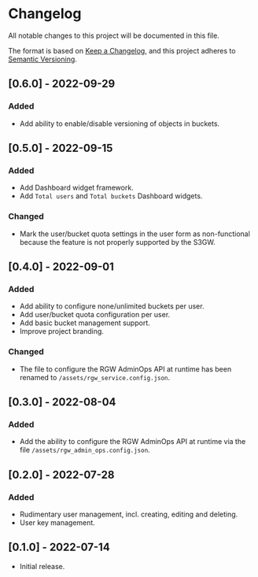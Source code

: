 # Changelog

All notable changes to this project will be documented in this file.

The format is based on [Keep a Changelog](https://keepachangelog.com/en/1.0.0/),
and this project adheres to [Semantic Versioning](https://semver.org/spec/v2.0.0.html).

## [0.6.0] - 2022-09-29

### Added

- Add ability to enable/disable versioning of objects in buckets.

## [0.5.0] - 2022-09-15

### Added

- Add Dashboard widget framework.
- Add `Total users` and `Total buckets` Dashboard widgets.

### Changed

- Mark the user/bucket quota settings in the user form as non-functional
  because the feature is not properly supported by the S3GW.

## [0.4.0] - 2022-09-01

### Added

- Add ability to configure none/unlimited buckets per user.
- Add user/bucket quota configuration per user.
- Add basic bucket management support.
- Improve project branding.

### Changed

- The file to configure the RGW AdminOps API at runtime has been
  renamed to `/assets/rgw_service.config.json`.

## [0.3.0] - 2022-08-04

### Added

- Add the ability to configure the RGW AdminOps API at runtime via the
  file `/assets/rgw_admin_ops.config.json`. 

## [0.2.0] - 2022-07-28

### Added

- Rudimentary user management, incl. creating, editing and deleting.
- User key management.

## [0.1.0] - 2022-07-14

- Initial release.
